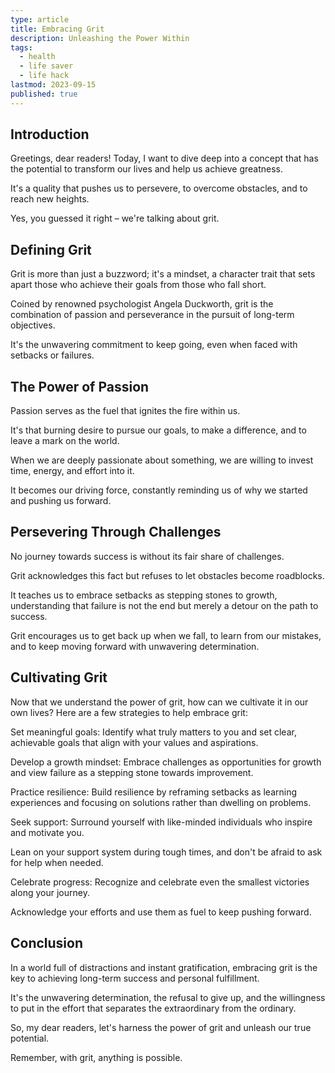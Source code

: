 ```yaml
---
type: article
title: Embracing Grit
description: Unleashing the Power Within 
tags:
  - health
  - life saver
  - life hack
lastmod: 2023-09-15
published: true
---
```


## Introduction

Greetings, dear readers! Today, I want to dive deep into a concept that has the potential to transform our lives and help us achieve greatness.

It's a quality that pushes us to persevere, to overcome obstacles, and to reach new heights.

Yes, you guessed it right – we're talking about grit.

## Defining Grit

Grit is more than just a buzzword; it's a mindset, a character trait that sets apart those who achieve their goals from those who fall short.

Coined by renowned psychologist Angela Duckworth, grit is the combination of passion and perseverance in the pursuit of long-term objectives.

It's the unwavering commitment to keep going, even when faced with setbacks or failures.

## The Power of Passion

Passion serves as the fuel that ignites the fire within us.

It's that burning desire to pursue our goals, to make a difference, and to leave a mark on the world.

When we are deeply passionate about something, we are willing to invest time, energy, and effort into it.

It becomes our driving force, constantly reminding us of why we started and pushing us forward.

## Persevering Through Challenges

No journey towards success is without its fair share of challenges.

Grit acknowledges this fact but refuses to let obstacles become roadblocks.

It teaches us to embrace setbacks as stepping stones to growth, understanding that failure is not the end but merely a detour on the path to success.

Grit encourages us to get back up when we fall, to learn from our mistakes, and to keep moving forward with unwavering determination.

## Cultivating Grit

Now that we understand the power of grit, how can we cultivate it in our own lives? Here are a few strategies to help embrace grit:

Set meaningful goals: Identify what truly matters to you and set clear, achievable goals that align with your values and aspirations.

Develop a growth mindset: Embrace challenges as opportunities for growth and view failure as a stepping stone towards improvement.

Practice resilience: Build resilience by reframing setbacks as learning experiences and focusing on solutions rather than dwelling on problems.

Seek support: Surround yourself with like-minded individuals who inspire and motivate you.

Lean on your support system during tough times, and don't be afraid to ask for help when needed.

Celebrate progress: Recognize and celebrate even the smallest victories along your journey.

Acknowledge your efforts and use them as fuel to keep pushing forward.

## Conclusion

In a world full of distractions and instant gratification, embracing grit is the key to achieving long-term success and personal fulfillment.

It's the unwavering determination, the refusal to give up, and the willingness to put in the effort that separates the extraordinary from the ordinary.

So, my dear readers, let's harness the power of grit and unleash our true potential.

Remember, with grit, anything is possible.
